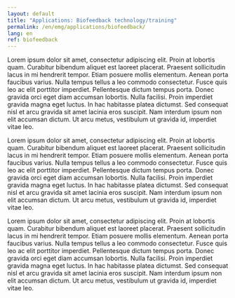 ```yaml
---
layout: default
title: "Applications: Biofeedback technology/training"
permalink: /en/emg/applications/biofeedback/
lang: en
ref: biofeedback
---
```


Lorem ipsum dolor sit amet, consectetur adipiscing elit. Proin at lobortis quam. Curabitur bibendum aliquet est laoreet placerat. Praesent sollicitudin lacus in mi hendrerit tempor. Etiam posuere mollis elementum. Aenean porta faucibus varius. Nulla tempus tellus a leo commodo consectetur. Fusce quis leo ac elit porttitor imperdiet. Pellentesque dictum tempus porta. Donec gravida orci eget diam accumsan lobortis. Nulla facilisi. Proin imperdiet gravida magna eget luctus. In hac habitasse platea dictumst. Sed consequat nisl et arcu gravida sit amet lacinia eros suscipit. Nam interdum ipsum non elit accumsan dictum. Ut arcu metus, vestibulum ut gravida id, imperdiet vitae leo.

Lorem ipsum dolor sit amet, consectetur adipiscing elit. Proin at lobortis quam. Curabitur bibendum aliquet est laoreet placerat. Praesent sollicitudin lacus in mi hendrerit tempor. Etiam posuere mollis elementum. Aenean porta faucibus varius. Nulla tempus tellus a leo commodo consectetur. Fusce quis leo ac elit porttitor imperdiet. Pellentesque dictum tempus porta. Donec gravida orci eget diam accumsan lobortis. Nulla facilisi. Proin imperdiet gravida magna eget luctus. In hac habitasse platea dictumst. Sed consequat nisl et arcu gravida sit amet lacinia eros suscipit. Nam interdum ipsum non elit accumsan dictum. Ut arcu metus, vestibulum ut gravida id, imperdiet vitae leo.

Lorem ipsum dolor sit amet, consectetur adipiscing elit. Proin at lobortis quam. Curabitur bibendum aliquet est laoreet placerat. Praesent sollicitudin lacus in mi hendrerit tempor. Etiam posuere mollis elementum. Aenean porta faucibus varius. Nulla tempus tellus a leo commodo consectetur. Fusce quis leo ac elit porttitor imperdiet. Pellentesque dictum tempus porta. Donec gravida orci eget diam accumsan lobortis. Nulla facilisi. Proin imperdiet gravida magna eget luctus. In hac habitasse platea dictumst. Sed consequat nisl et arcu gravida sit amet lacinia eros suscipit. Nam interdum ipsum non elit accumsan dictum. Ut arcu metus, vestibulum ut gravida id, imperdiet vitae leo.
